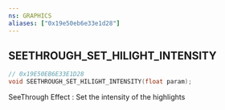```yaml
---
ns: GRAPHICS
aliases: ["0x19e50eb6e33e1d28"]
---
```

## SEETHROUGH_SET_HILIGHT_INTENSITY

```c
// 0x19E50EB6E33E1D28
void SEETHROUGH_SET_HILIGHT_INTENSITY(float param);
```

SeeThrough Effect : Set the intensity of the highlights

